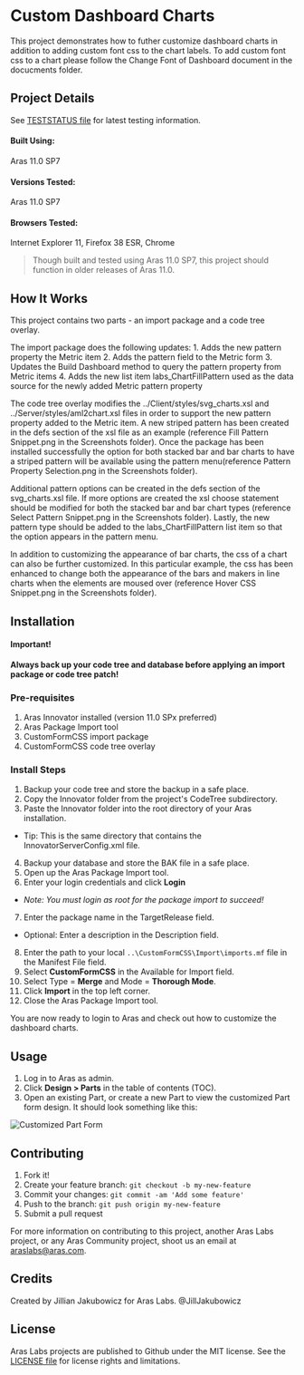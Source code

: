 # Custom Dashboard Charts

This project demonstrates how to futher customize dashboard charts in addition to adding custom font css to the chart labels.
To add custom font css to a chart please follow the Change Font of Dashboard document in the docucments folder. 

## Project Details

See [TESTSTATUS file](./TESTSTATUS.md) for latest testing information.

#### Built Using:
Aras 11.0 SP7

#### Versions Tested:
Aras 11.0 SP7

#### Browsers Tested:
Internet Explorer 11, Firefox 38 ESR, Chrome

> Though built and tested using Aras 11.0 SP7, this project should function in older releases of Aras 11.0.

## How It Works

This project contains two parts - an import package and a code tree overlay. 

The import package does the following updates:
	1. Adds the new pattern property the Metric item 
	2. Adds the pattern field to the Metric form
	3. Updates the Build Dashboard method to query the pattern property from Metric items
	4. Adds the new list item labs_ChartFillPattern used as the data source for the newly added Metric pattern property

The code tree overlay modifies the ../Client/styles/svg_charts.xsl and ../Server/styles/aml2chart.xsl files in order to support the new pattern property added to the Metric item. 
A new striped pattern has been created in the defs section of the xsl file as an example (reference Fill Pattern Snippet.png in the Screenshots folder). 
Once the package has been installed successfully the option for both stacked bar and bar charts to have a striped pattern will be available using the pattern menu(reference Pattern Property Selection.png in the Screenshots folder).

Additional pattern options can be created in the defs section of the svg_charts.xsl file. 
If more options are created the xsl choose statement should be modified for both the stacked bar and bar chart types (reference Select Pattern Snippet.png in the Screenshots folder). 
Lastly, the new pattern type should be added to the labs_ChartFillPattern list item so that the option appears in the pattern menu.

In addition to customizing the appearance of bar charts, the css of a chart can also be further customized.
In this particular example, the css has been enhanced to change both the appearance of the bars and makers in line charts when the elements are moused over (reference Hover CSS Snippet.png in the Screenshots folder). 

## Installation

#### Important!
**Always back up your code tree and database before applying an import package or code tree patch!**

### Pre-requisites

1. Aras Innovator installed (version 11.0 SPx preferred)
2. Aras Package Import tool
3. CustomFormCSS import package
4. CustomFormCSS code tree overlay

### Install Steps

1. Backup your code tree and store the backup in a safe place.
2. Copy the Innovator folder from the project's CodeTree subdirectory.
3. Paste the Innovator folder into the root directory of your Aras installation.
  * Tip: This is the same directory that contains the InnovatorServerConfig.xml file.
4. Backup your database and store the BAK file in a safe place.
5. Open up the Aras Package Import tool.
6. Enter your login credentials and click **Login**
  * _Note: You must login as root for the package import to succeed!_
7. Enter the package name in the TargetRelease field.
  * Optional: Enter a description in the Description field.
8. Enter the path to your local `..\CustomFormCSS\Import\imports.mf` file in the Manifest File field.
9. Select **CustomFormCSS** in the Available for Import field.
10. Select Type = **Merge** and Mode = **Thorough Mode**.
11. Click **Import** in the top left corner.
12. Close the Aras Package Import tool.

You are now ready to login to Aras and check out how to customize the dashboard charts.

## Usage

1. Log in to Aras as admin.
2. Click **Design > Parts** in the table of contents (TOC).
3. Open an existing Part, or create a new Part to view the customized Part form design. It should look something like this:

![Customized Part Form](./Screenshots/custom_part_form.PNG)

## Contributing

1. Fork it!
2. Create your feature branch: `git checkout -b my-new-feature`
3. Commit your changes: `git commit -am 'Add some feature'`
4. Push to the branch: `git push origin my-new-feature`
5. Submit a pull request

For more information on contributing to this project, another Aras Labs project, or any Aras Community project, shoot us an email at araslabs@aras.com.

## Credits

Created by Jillian Jakubowicz for Aras Labs. @JillJakubowicz

## License

Aras Labs projects are published to Github under the MIT license. See the [LICENSE file](./LICENSE.md) for license rights and limitations.
